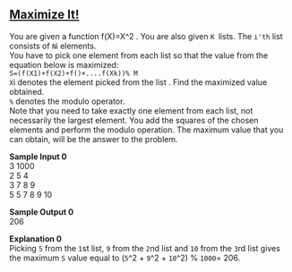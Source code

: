 ## **[Maximize It!](https://www.hackerrank.com/challenges/maximize-it)** 
You are given a function f(X)=X^2 . You are also given `K `lists. The `i'th` list consists of `N`i elements.<br>You have to pick one element from each list so that the value from the equation below is maximized:  
`S=(f(X1)+f(X2)+f()+....f(Xk))% M`<br>`X`i denotes the element picked from the list . Find the maximized value obtained.  
`%` denotes the modulo operator.<br>Note that you need to take exactly one element from each list, not necessarily the largest element. You add the squares of the chosen elements and perform the modulo operation. The maximum value that you can obtain, will be the answer to the problem.  

**Sample Input 0**  
3 1000  
2 5 4  
3 7 8 9   
5 5 7 8 9 10  
 
**Sample Output 0**  
206  

**Explanation 0**  
Picking `5` from the `1`st list, `9` from the `2`nd list and `10` from the `3`rd list gives the maximum  `S` value equal to (`5`^2 + `9`^2 + `10`^2) % `1000`= 206.